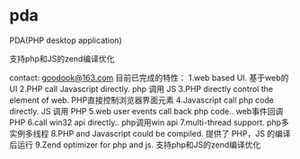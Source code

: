 pda
===

PDA(PHP desktop application)
 
支持php和JS的zend编译优化 

contact: goodook@163.com 
目前已完成的特性： 
1.web based UI.
基于web的UI 
2.PHP call Javascript directly. 
php 调用 JS 
3.PHP directly control the element of web.
PHP直接控制浏览器界面元素 
4.Javascript call php code directly.
JS 调用 PHP 
5.web user events call back php code..
web事件回调PHP 
6.call win32 api directly..
php调用win api 
7.multi-thread support.
php多实例多线程 
8.PHP and Javascript could be compiled.
提供了 PHP，JS 的编译后运行 
9.Zend optimizer for php and js.
支持php和JS的zend编译优化 